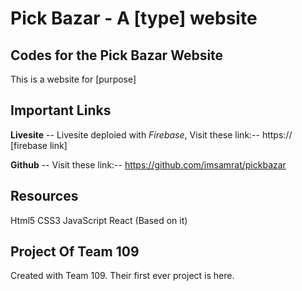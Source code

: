 # Pick Bazar - A [type] website

## Codes for the Pick Bazar Website
This is a website for [purpose]

## Important Links
**Livesite** -- Livesite deploied with _Firebase_, Visit these link:-- https:// [firebase link]

**Github** --  Visit these link:-- https://github.com/imsamrat/pickbazar 


## Resources
Html5
CSS3
JavaScript
React (Based on it)

## Project Of Team 109
Created with Team 109. Their first ever project is here.




